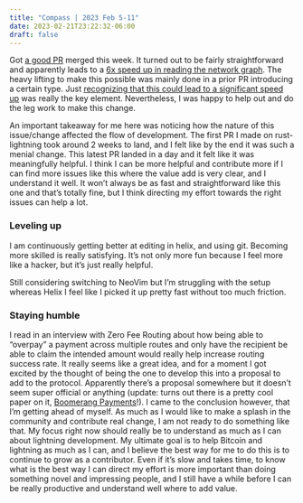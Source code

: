 ```yaml
---
title: "Compass | 2023 Feb 5-11"
date: 2023-02-21T23:22:32-06:00
draft: false
---
```


Got [a good PR](https://github.com/lightningdevkit/rust-lightning/pull/2016) merged this week. It turned out to be fairly straightforward and apparently leads to a [6x speed up in reading the network graph](https://github.com/lightningdevkit/rust-lightning/pull/2016#pullrequestreview-1286186534). The heavy lifting to make this possible was mainly done in a prior PR introducing a certain type. Just [recognizing that this could lead to a significant speed up](https://www.youtube.com/watch?v=tKbV6BpH-C8) was really the key element. Nevertheless, I was happy to help out and do the leg work to make this change.

An important takeaway for me here was noticing how the nature of this issue/change affected the flow of development. The first PR I made on rust-lightning took around 2 weeks to land, and I felt like by the end it was such a menial change. This latest PR landed in a day and it felt like it was meaningfully helpful. I think I can be more helpful and contribute more if I can find more issues like this where the value add is very clear, and I understand it well. It won’t always be as fast and straightforward like this one and that’s totally fine, but I think directing my effort towards the right issues can help a lot.

### Leveling up

I am continuously getting better at editing in helix, and using git. Becoming more skilled is really satisfying. It’s not only more fun because I feel more like a hacker, but it’s just really helpful.

Still considering switching to NeoVim but I’m struggling with the setup whereas Helix I feel like I picked it up pretty fast without too much friction.

### Staying humble

I read in an interview with Zero Fee Routing about how being able to “overpay” a payment across multiple routes and only have the recipient be able to claim the intended amount would really help increase routing success rate. It really seems like a great idea, and for a moment I got excited by the thought of being the one to develop this into a proposal to add to the protocol. Apparently there’s a proposal somewhere but it doesn’t seem super official or anything (update: turns out there is a pretty cool paper on it, [Boomerang Payments](https://bitcoinops.org/en/newsletters/2020/02/26/#boomerang-redundancy-improves-latency-and-throughput-in-payment-channel-networks)!). I came to the conclusion however, that I’m getting ahead of myself. As much as I would like to make a splash in the community and contribute real change, I am not ready to do something like that. My focus right now should really be to understand as much as I can about lightning development. My ultimate goal is to help Bitcoin and lightning as much as I can, and I believe the best way for me to do this is to continue to grow as a contributor. Even if it’s slow and takes time, to know what is the best way I can direct my effort is more important than doing something novel and impressing people, and I still have a while before I can be really productive and understand well where to add value.

